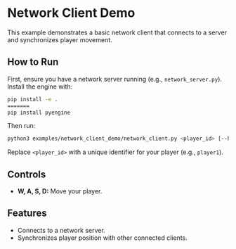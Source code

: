 # Network Client Demo

This example demonstrates a basic network client that connects to a server and synchronizes player movement.

## How to Run

First, ensure you have a network server running (e.g., `network_server.py`).
Install the engine with:

```bash
pip install -e .
=======
pip install pyengine
```

Then run:

```bash
python3 examples/network_client_demo/network_client.py <player_id> [--host <host>] [--port <port>]
```

Replace `<player_id>` with a unique identifier for your player (e.g., `player1`).

## Controls

- **W, A, S, D:** Move your player.

## Features

- Connects to a network server.
- Synchronizes player position with other connected clients.



